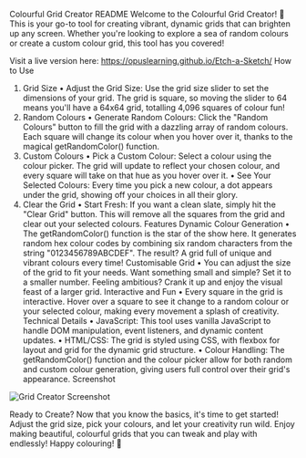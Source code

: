 Colourful Grid Creator README
Welcome to the Colourful Grid Creator! 🎨 This is your go-to tool for creating vibrant, dynamic grids that can brighten up any screen. Whether you're looking to explore a sea of random colours or create a custom colour grid, this tool has you covered!

Visit a live version here: https://opuslearning.github.io/Etch-a-Sketch/
How to Use
1. Grid Size
    • Adjust the Grid Size: Use the grid size slider to set the dimensions of your grid. The grid is square, so moving the slider to 64 means you'll have a 64x64 grid, totalling 4,096 squares of colour fun!
2. Random Colours
    • Generate Random Colours: Click the "Random Colours" button to fill the grid with a dazzling array of random colours. Each square will change its colour when you hover over it, thanks to the magical getRandomColor() function.
3. Custom Colours
    • Pick a Custom Colour: Select a colour using the colour picker. The grid will update to reflect your chosen colour, and every square will take on that hue as you hover over it.
    • See Your Selected Colours: Every time you pick a new colour, a dot appears under the grid, showing off your choices in all their glory.
4. Clear the Grid
    • Start Fresh: If you want a clean slate, simply hit the "Clear Grid" button. This will remove all the squares from the grid and clear out your selected colours.
Features
Dynamic Colour Generation
    • The getRandomColor() function is the star of the show here. It generates random hex colour codes by combining six random characters from the string "0123456789ABCDEF". The result? A grid full of unique and vibrant colours every time!
Customisable Grid
    • You can adjust the size of the grid to fit your needs. Want something small and simple? Set it to a smaller number. Feeling ambitious? Crank it up and enjoy the visual feast of a larger grid.
Interactive and Fun
    • Every square in the grid is interactive. Hover over a square to see it change to a random colour or your selected colour, making every movement a splash of creativity.
Technical Details
    • JavaScript: This tool uses vanilla JavaScript to handle DOM manipulation, event listeners, and dynamic content updates.
    • HTML/CSS: The grid is styled using CSS, with flexbox for layout and grid for the dynamic grid structure.
    • Colour Handling: The getRandomColor() function and the colour picker allow for both random and custom colour generation, giving users full control over their grid's appearance.
Screenshot


![Grid Creator Screenshot](./grid_creator.png)

Ready to Create?
Now that you know the basics, it's time to get started! Adjust the grid size, pick your colours, and let your creativity run wild. Enjoy making beautiful, colourful grids that you can tweak and play with endlessly!
Happy colouring! 🌈


